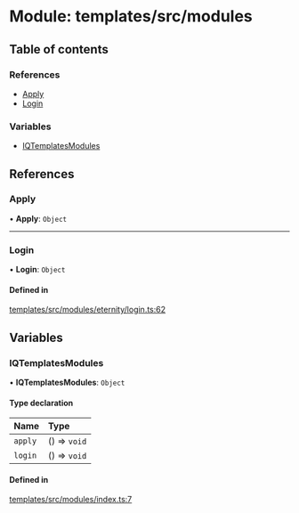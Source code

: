# Module: templates/src/modules

## Table of contents

### References

- [Apply](templates_src_modules.md#apply)
- [Login](templates_src_modules.md#login)

### Variables

- [IQTemplatesModules](templates_src_modules.md#iqtemplatesmodules)

## References

### Apply

• **Apply**: `Object`

___

### Login

• **Login**: `Object`

#### Defined in

[templates/src/modules/eternity/login.ts:62](https://github.com/iniquitybbs/iniquity/blob/d1c5f72/packages/templates/src/modules/eternity/login.ts#L62)

## Variables

### IQTemplatesModules

• **IQTemplatesModules**: `Object`

#### Type declaration

| Name | Type |
| :------ | :------ |
| `apply` | () => `void` |
| `login` | () => `void` |

#### Defined in

[templates/src/modules/index.ts:7](https://github.com/iniquitybbs/iniquity/blob/d1c5f72/packages/templates/src/modules/index.ts#L7)
